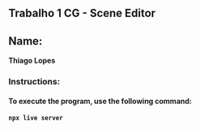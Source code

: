 ## Trabalho 1 CG - Scene Editor

## Name:
**Thiago Lopes**

### Instructions:
#### To execute the program, use the following command:
**`npx live server`**